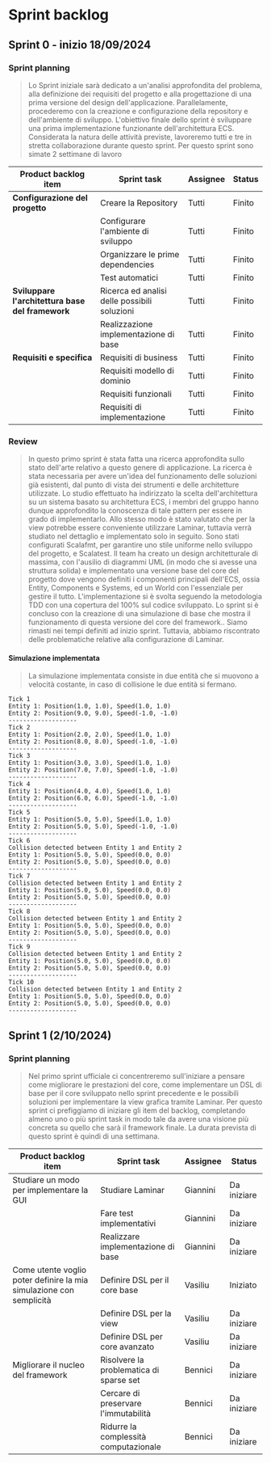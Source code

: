 # Sprint backlog
## Sprint 0 - inizio 18/09/2024
### Sprint planning
> Lo Sprint iniziale sarà dedicato a un'analisi approfondita del problema, alla definizione dei requisiti del progetto e alla progettazione
> di una prima versione del design dell'applicazione. Parallelamente, procederemo con la creazione e configurazione della repository
> e dell'ambiente di sviluppo.
> L'obiettivo finale dello sprint è sviluppare una prima implementazione funzionante dell'architettura ECS.
> Considerata la natura delle attività previste, lavoreremo tutti e tre in stretta collaborazione durante questo sprint.
> Per questo sprint sono simate 2 settimane di lavoro
> 
| **Product backlog item**                         | **Sprint task**                              | **Assignee** | **Status** |
|--------------------------------------------------|----------------------------------------------|--------------|------------| 
| **Configurazione del progetto**                  | Creare la Repository                         | Tutti        | Finito     |
|                                                  | Configurare l'ambiente di sviluppo           | Tutti        | Finito     |
|                                                  | Organizzare le prime dependencies            | Tutti        | Finito     |
|                                                  | Test automatici                              | Tutti        | Finito     |
| **Sviluppare l'architettura base del framework** | Ricerca ed analisi delle possibili soluzioni | Tutti        | Finito     |
|                                                  | Realizzazione implementazione di base        | Tutti        | Finito     |
| **Requisiti e specifica**                        | Requisiti di business                        | Tutti        | Finito     |
|                                                  | Requisiti modello di dominio                 | Tutti        | Finito     |
|                                                  | Requisiti funzionali                         | Tutti        | Finito     |
|                                                  | Requisiti di implementazione                 | Tutti        | Finito     |

### Review
> In questo primo sprint è stata fatta una ricerca approfondita sullo stato dell'arte relativo a questo genere 
> di applicazione. La ricerca è stata necessaria per avere un'idea del funzionamento delle soluzioni già esistenti,
> dal punto di vista dei strumenti e delle architetture utilizzate.
> Lo studio effettuato ha indirizzato la scelta dell'architettura su un sistema basato su architettura ECS,
> i membri del gruppo hanno dunque approfondito la conoscenza di tale pattern per essere in grado di implementarlo.
> Allo stesso modo è stato valutato che per la view potrebbe essere conveniente utilizzare Laminar, tuttavia verrà studiato nel 
> dettaglio e implementato solo in seguito.
> Sono stati configurati Scalafmt, per garantire uno stile uniforme nello sviluppo del progetto, e Scalatest.
> Il team ha creato un design architetturale di massima, con l'ausilio di diagrammi UML (in modo che si avesse una
> struttura solida) e implementato una versione base del core del progetto dove vengono definiti i componenti principali dell'ECS,
> ossia Entity, Components e Systems, ed un World con l'essenziale per gestire il tutto.
> L'implementazione si è svolta seguendo la metodologia TDD con una copertura del 100% sul codice sviluppato.
> Lo sprint si è concluso con la creazione di una simulazione di base che mostra il funzionamento di questa versione 
> del core del framework..
> Siamo rimasti nei tempi definiti ad inizio sprint. Tuttavia, abbiamo riscontrato delle problematiche relative alla configurazione di Laminar.


#### Simulazione implementata
> La simulazione implementata consiste in due entità che si muovono a velocità costante, in caso di collisione le due entità si fermano.
``` 
Tick 1
Entity 1: Position(1.0, 1.0), Speed(1.0, 1.0)
Entity 2: Position(9.0, 9.0), Speed(-1.0, -1.0)
-------------------
Tick 2
Entity 1: Position(2.0, 2.0), Speed(1.0, 1.0)
Entity 2: Position(8.0, 8.0), Speed(-1.0, -1.0)
-------------------
Tick 3
Entity 1: Position(3.0, 3.0), Speed(1.0, 1.0)
Entity 2: Position(7.0, 7.0), Speed(-1.0, -1.0)
-------------------
Tick 4
Entity 1: Position(4.0, 4.0), Speed(1.0, 1.0)
Entity 2: Position(6.0, 6.0), Speed(-1.0, -1.0)
-------------------
Tick 5
Entity 1: Position(5.0, 5.0), Speed(1.0, 1.0)
Entity 2: Position(5.0, 5.0), Speed(-1.0, -1.0)
-------------------
Tick 6
Collision detected between Entity 1 and Entity 2
Entity 1: Position(5.0, 5.0), Speed(0.0, 0.0)
Entity 2: Position(5.0, 5.0), Speed(0.0, 0.0)
-------------------
Tick 7
Collision detected between Entity 1 and Entity 2
Entity 1: Position(5.0, 5.0), Speed(0.0, 0.0)
Entity 2: Position(5.0, 5.0), Speed(0.0, 0.0)
-------------------
Tick 8
Collision detected between Entity 1 and Entity 2
Entity 1: Position(5.0, 5.0), Speed(0.0, 0.0)
Entity 2: Position(5.0, 5.0), Speed(0.0, 0.0)
-------------------
Tick 9
Collision detected between Entity 1 and Entity 2
Entity 1: Position(5.0, 5.0), Speed(0.0, 0.0)
Entity 2: Position(5.0, 5.0), Speed(0.0, 0.0)
-------------------
Tick 10
Collision detected between Entity 1 and Entity 2
Entity 1: Position(5.0, 5.0), Speed(0.0, 0.0)
Entity 2: Position(5.0, 5.0), Speed(0.0, 0.0)
-------------------
```


## Sprint 1 (2/10/2024)
### Sprint planning
> Nel primo sprint ufficiale ci concentreremo sull'iniziare a pensare come migliorare le prestazioni del core, come implementare un
> DSL di base per il core sviluppato nello sprint precedente e le possibili soluzioni per implementare la view grafica tramite Laminar.
> Per questo sprint ci prefiggiamo di iniziare gli item del backlog, completando almeno uno o più sprint task in modo tale da avere una visione più concreta
> su quello che sarà il framework finale. La durata prevista di questo sprint è quindi di una settimana.

| Product backlog item                                                | Sprint task                             | Assignee  | Status       |
|---------------------------------------------------------------------|-----------------------------------------|-----------|--------------|
| Studiare un modo per implementare la GUI                            | Studiare Laminar                        | Giannini  | Da iniziare  |
|                                                                     | Fare test implementativi                | Giannini  | Da iniziare  |
|                                                                     | Realizzare implementazione di base      | Giannini  | Da iniziare  |
| Come utente voglio poter definire la mia simulazione con semplicità | Definire DSL per il core base           | Vasiliu   | Iniziato     |
|                                                                     | Definire DSL per la view                | Vasiliu   | Da iniziare  |
|                                                                     | Definire DSL per core avanzato          | Vasiliu   | Da iniziare  |
| Migliorare il nucleo del framework                                  | Risolvere la problematica di sparse set | Bennici   | Da iniziare  |
|                                                                     | Cercare di preservare l'immutabilità    | Bennici   | Da iniziare  |
|                                                                     | Ridurre la complessità computazionale   | Bennici   | Da iniziare  |
